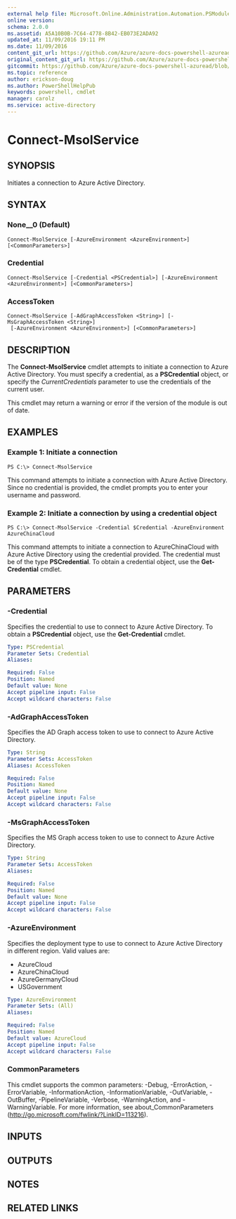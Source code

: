 ```yaml
---
external help file: Microsoft.Online.Administration.Automation.PSModule.dll-Help.xml
online version:
schema: 2.0.0
ms.assetid: A5A10B0B-7C64-4778-8B42-EB073E2ADA92
updated_at: 11/09/2016 19:11 PM
ms.date: 11/09/2016
content_git_url: https://github.com/Azure/azure-docs-powershell-azuread/blob/RobdeJong-patch-5/Azure%20AD%20Cmdlets/MSOnline/v1/Connect-MsolService.md
original_content_git_url: https://github.com/Azure/azure-docs-powershell-azuread/blob/RobdeJong-patch-5/Azure%20AD%20Cmdlets/MSOnline/v1/Connect-MsolService.md
gitcommit: https://github.com/Azure/azure-docs-powershell-azuread/blob/2ed1dc4a4cad9328c634640b8f50d00798f6278b
ms.topic: reference
author: erickson-doug
ms.author: PowerShellHelpPub
keywords: powershell, cmdlet
manager: carolz
ms.service: active-directory
---
```


# Connect-MsolService

## SYNOPSIS
Initiates a connection to Azure Active Directory.

## SYNTAX

### None__0 (Default)
```
Connect-MsolService [-AzureEnvironment <AzureEnvironment>] [<CommonParameters>]
```

### Credential
```
Connect-MsolService [-Credential <PSCredential>] [-AzureEnvironment <AzureEnvironment>] [<CommonParameters>]
```

### AccessToken
```
Connect-MsolService [-AdGraphAccessToken <String>] [-MsGraphAccessToken <String>]
 [-AzureEnvironment <AzureEnvironment>] [<CommonParameters>]
```

## DESCRIPTION
The **Connect-MsolService** cmdlet attempts to initiate a connection to Azure Active Directory.
You must specify a credential, as a **PSCredential** object, or specify the _CurrentCredentials_ parameter to use the credentials of the current user.

This cmdlet may return a warning or error if the version of the module is out of date.

## EXAMPLES

### Example 1: Initiate a connection
```
PS C:\> Connect-MsolService
```

This command attempts to initiate a connection with Azure Active Directory.
Since no credential is provided, the cmdlet prompts you to enter your username and password.

### Example 2: Initiate a connection by using a credential object
```
PS C:\> Connect-MsolService -Credential $Credential -AzureEnvironment AzureChinaCloud
```

This command attempts to initiate a connection to AzureChinaCloud with Azure Active Directory using the credential provided.
The credential must be of the type **PSCredential**.
To obtain a credential object, use the **Get-Credential** cmdlet.

## PARAMETERS

### -Credential
Specifies the credential to use to connect to Azure Active Directory.
To obtain a **PSCredential** object, use the **Get-Credential** cmdlet.

```yaml
Type: PSCredential
Parameter Sets: Credential
Aliases:

Required: False
Position: Named
Default value: None
Accept pipeline input: False
Accept wildcard characters: False
```

### -AdGraphAccessToken
Specifies the AD Graph access token to use to connect to Azure Active Directory.

```yaml
Type: String
Parameter Sets: AccessToken
Aliases: AccessToken

Required: False
Position: Named
Default value: None
Accept pipeline input: False
Accept wildcard characters: False
```

### -MsGraphAccessToken
Specifies the MS Graph access token to use to connect to Azure Active Directory.

```yaml
Type: String
Parameter Sets: AccessToken
Aliases:

Required: False
Position: Named
Default value: None
Accept pipeline input: False
Accept wildcard characters: False
```

### -AzureEnvironment
Specifies the deployment type to use to connect to Azure Active Directory in different region.
Valid values are:

* AzureCloud
* AzureChinaCloud
* AzureGermanyCloud
* USGovernment

```yaml
Type: AzureEnvironment
Parameter Sets: (All)
Aliases:

Required: False
Position: Named
Default value: AzureCloud
Accept pipeline input: False
Accept wildcard characters: False
```

### CommonParameters
This cmdlet supports the common parameters: -Debug, -ErrorAction, -ErrorVariable, -InformationAction, -InformationVariable, -OutVariable, -OutBuffer, -PipelineVariable, -Verbose, -WarningAction, and -WarningVariable. For more information, see about_CommonParameters (http://go.microsoft.com/fwlink/?LinkID=113216).

## INPUTS

## OUTPUTS

## NOTES

## RELATED LINKS
